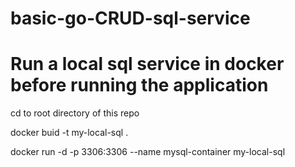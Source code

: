 # basic-go-CRUD-sql-service

# Run a local sql service in docker before running the application
cd to root directory of this repo

docker buid -t my-local-sql .

docker run -d -p 3306:3306 --name mysql-container my-local-sql
